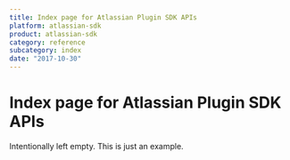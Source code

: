 ```yaml
---
title: Index page for Atlassian Plugin SDK APIs
platform: atlassian-sdk
product: atlassian-sdk
category: reference
subcategory: index
date: "2017-10-30"
---
```

# Index page for Atlassian Plugin SDK APIs

Intentionally left empty. This is just an example.

